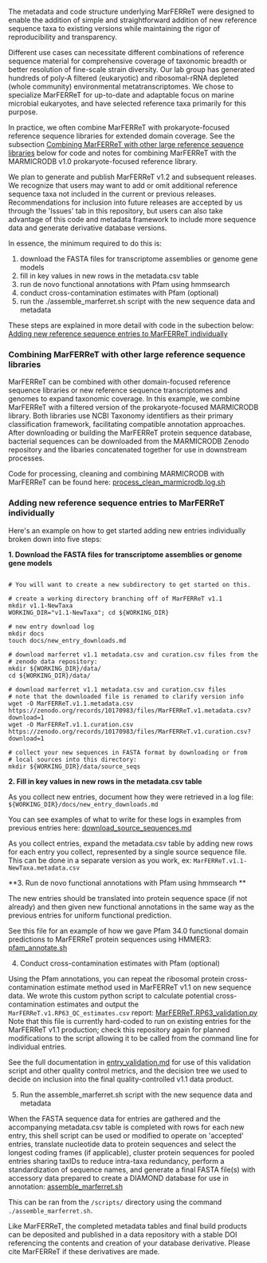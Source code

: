 The metadata and code structure underlying MarFERReT were designed to enable the addition of simple and straightforward addition of new reference sequence taxa to existing versions while maintaining the rigor of reproducibility and transparency. 

Different use cases can necessitate different combinations of reference sequence material for comprehensive coverage of taxonomic breadth or better resolution of fine-scale strain diversity. Our lab group has generated hundreds of poly-A filtered (eukaryotic) and ribosomal-rRNA depleted (whole community) environmental metatranscriptomes. We chose to specialize MarFERReT for up-to-date and adaptable focus on marine microbial eukaryotes, and have selected reference taxa primarily for this purpose. 

In practice, we often combine MarFERReT with prokaryote-focused reference sequence libraries for extended domain coverage. See the subsection [Combining MarFERReT with other large reference sequence libraries](https://github.com/armbrustlab/marferret/blob/main/docs/combining_marferret_and_other_references.md#combining-marferret-with-other-large-reference-sequence-libraries) below for code and notes for combining MarFERReT with the MARMICRODB v1.0 prokaryote-focused reference library. 

We plan to generate and publish MarFERReT v1.2 and subsequent releases. We recognize that users may want to add or omit additional reference sequence taxa not included in the current or previous releases. Recommendations for inclusion into future releases are accepted by us through the 'Issues' tab in this repository, but users can also take advantage of this code and metadata framework to include more sequence data and generate derivative database versions. 

In essence, the minimum required to do this is:
1. download the FASTA files for transcriptome assemblies or genome gene models
2. fill in key values in new rows in the metadata.csv table
3. run de novo functional annotations with Pfam using hmmsearch
4. conduct cross-contamination estimates with Pfam (optional)
5. run the ./assemble_marferret.sh script with the new sequence data and metadata

These steps are explained in more detail with code in the subection below:
[Adding new reference sequence entries to MarFERReT individually](https://github.com/armbrustlab/marferret/blob/main/docs/combining_marferret_and_other_references.md#adding-new-reference-sequence-entries-to-marferret-individually)


### Combining MarFERReT with other large reference sequence libraries

MarFERReT can be combined with other domain-focused reference sequence libraries or new reference sequence transcriptomes and genomes to expand taxonomic coverage. In this example, we combine MarFERReT with a filtered version of the prokaryote-focused MARMICRODB library. Both libraries use NCBI Taxonomy identifiers as their primary classification framework, facilitating compatible annotation approaches. After downloading or building the MarFERReT protein sequence database, bacterial sequences can be downloaded from the MARMICRODB Zenodo repository and the libaries concatenated together for use in downstream processes. 

Code for processing, cleaning and combining MARMICRODB with MarFERReT can be found here:
[process_clean_marmicrodb.log.sh](https://github.com/armbrustlab/marferret/blob/main/docs/process_clean_marmicrodb.log.sh)

### Adding new reference sequence entries to MarFERReT individually

Here's an example on how to get started adding new entries individually broken down into five steps:

**1. Download the FASTA files for transcriptome assemblies or genome gene models**

``` shell

# You will want to create a new subdirectory to get started on this. 

# create a working directory branching off of MarFERReT v1.1
mkdir v1.1-NewTaxa
WORKING_DIR="v1.1-NewTaxa"; cd ${WORKING_DIR}

# new entry download log
mkdir docs
touch docs/new_entry_downloads.md

# download marferret v1.1 metadata.csv and curation.csv files from the
# zenodo data repository:
mkdir ${WORKING_DIR}/data/
cd ${WORKING_DIR}/data/

# download marferret v1.1 metadata.csv and curation.csv files
# note that the downloaded file is renamed to clarify version info
wget -O MarFERReT.v1.1.metadata.csv https://zenodo.org/records/10170983/files/MarFERReT.v1.metadata.csv?download=1 
wget -O MarFERReT.v1.1.curation.csv https://zenodo.org/records/10170983/files/MarFERReT.v1.curation.csv?download=1

# collect your new sequences in FASTA format by downloading or from
# local sources into this directory:
mkdir ${WORKING_DIR}/data/source_seqs

```

**2. Fill in key values in new rows in the metadata.csv table**

As you collect new entries, document how they were retrieved in a log file:
`${WORKING_DIR}/docs/new_entry_downloads.md`

You can see examples of what to write for these logs in examples from previous entries here:
[download_source_sequences.md](https://github.com/armbrustlab/marferret/blob/main/docs/download_source_sequences.md)

As you collect entries, expand the metadata.csv table by adding new rows for each entry you collect, represented by a single source sequence file. This can be done in a separate version as you work, ex: `MarFERReT.v1.1-NewTaxa.metadata.csv`

**3. Run de novo functional annotations with Pfam using hmmsearch
**

The new entries should be translated into protein sequence space (if not already) and then given new functional annotations in the same way as the previous entries for uniform functional prediction.  

See this file for an example of how we gave Pfam 34.0 functional domain predictions to MarFERReT protein sequences using HMMER3:
[pfam_annotate.sh](https://github.com/armbrustlab/marferret/blob/main/scripts/pfam_annotate.sh)

4. Conduct cross-contamination estimates with Pfam (optional)

Using the Pfam annotations, you can repeat the ribosomal protein cross-contamination estimate method used in MarFERReT v1.1 on new sequence data. We wrote this custom python script to calculate potential cross-contamination estimates and output the `MarFERReT.v1.RP63_QC_estimates.csv` report:
[MarFERReT.RP63_validation.py](https://github.com/armbrustlab/marferret/blob/main/scripts/python/MarFERReT.RP63_validation.py)
Note that this file is currently hard-coded to run on existing entries for the MarFERReT v1.1 production; check this repository again for planned modifications to the script allowing it to be called from the command line for individual entries.

See the full documentation in [entry_validation.md](https://github.com/armbrustlab/marferret/blob/main/docs/entry_validation.md) for use of this validation script and other quality control metrics, and the decision tree we used to decide on inclusion into the final quality-controlled v1.1 data product.

5. Run the assemble_marferret.sh script with the new sequence data and metadata

When the FASTA sequence data for entries are gathered and the accompanying metadata.csv table is completed with rows for each new entry, this shell script can be used or modified to operate on 'accepted' entries, translate nucleotide data to protein sequences and select the longest coding frames (if applicable), cluster protein sequences for pooled entries sharing taxIDs to reduce intra-taxa redundancy, perform a standardization of sequence names, and generate a final FASTA file(s) with accessory data prepared to create a DIAMOND database for use in annotation: [assemble_marferret.sh](https://github.com/armbrustlab/marferret/blob/main/scripts/assemble_marferret.sh)

This can be ran from the `/scripts/` directory using the command `./assemble_marferret.sh`.

Like MarFERReT, the completed metadata tables and final build products can be deposited and published in a data repository with a stable DOI referencing the contents and creation of your database derivative. Please cite MarFERReT if these derivatives are made.




